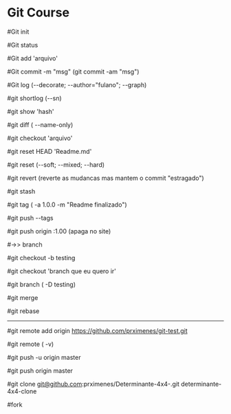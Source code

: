 # Git Course

#Git init

#Git status

#Git add 'arquivo'

#Git commit -m "msg" (git commit -am "msg")

#Git log (--decorate; --author="fulano"; --graph)

#git shortlog (--sn)

#git show 'hash'

#git diff ( --name-only)

#git checkout 'arquivo'

#git reset HEAD 'Readme.md'

#git reset (--soft; --mixed; --hard)

#git revert (reverte as mudancas mas mantem o commit "estragado")

#git stash

#git tag ( -a 1.0.0 -m "Readme finalizado")

#git push --tags

#git push origin :1.00 (apaga no site)

#->> branch

#git checkout -b testing

#git checkout 'branch que eu quero ir'

#git branch ( -D testing)

#git merge

#git rebase


----

#git remote add origin https://github.com/prximenes/git-test.git

#git remote ( -v)

#git push -u origin master

#git push origin master

#git clone git@github.com:prximenes/Determinante-4x4-.git determinante-4x4-clone

#fork
